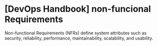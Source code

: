 # [DevOps Handbook] non-funcional Requirements

Non-functional Requirements (NFRs) define system attributes such as security, reliability, performance, maintainability, scalability, and usability.

